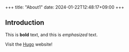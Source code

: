+++
title: "About1"
date: 2024-01-22T12:48:17+09:00
+++

## Introduction

This is **bold** text, and this is *emphasized* text.

Visit the [Hugo](https://gohugo.io) website!


